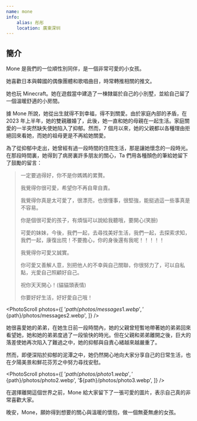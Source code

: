 ```yaml
---
name: mone
info:
    alias: 彤彤
    location: 廣東深圳
---
```


## 簡介

Mone 是我們的一位順性別同伴，是一個非常可愛的小女孩。

她喜歡日本與韓國的偶像團體和歌唱曲目，時常轉推相關的推文。

她也玩 Minecraft。她在遊戲當中建造了一棟隸屬於自己的小別墅，並給自己留了一個溫暖舒適的小房間。

據 Mone 所說，她從出生就得不到幸福，得不到關愛。由於家庭內部的矛盾，在 2023 年上半年，她的雙親離婚了，此後，她一直和她的母親在一起生活。家庭關愛的一半突然缺失使她陷入了抑郁。然而，7 個月以來，她的父親都以各種理由拒絕回來看她，而她的祖母更是不再給她關愛。

為了從抑郁中走出，她曾經有過一段時間的住院生活，那是讓她懷念的一段時光。在那段時間裏，她得到了病房裏許多朋友的關心，Ta 們用各種顏色的筆給她留下了鼓勵的留言：

> 一定要過得好，你不是你媽媽的累贅。
>
> 我覺得你很可愛，希望你不再自卑自責。
>
> 我覺得你真是太可愛了，很漂亮，也很懂事，很堅強，能挺過這一些事真是不容易。
>
> 你是個很可愛的孩子，有煩惱可以說給我聽哦，要開心(笑臉)
>
> 可愛的妹妹，今後，我們一起，去尋找美好生活，我們一起，去探索求知，我們一起，康復出院！不要擔心，你的身後還有我呢！！！！！
>
> 我覺得你可愛又誠實。
>
> 你可愛又善解人意，別把他人的不幸與自己關聯，你很努力了，可以自私點，光愛自己照顧好自己。
>
> 祝你天天開心！(貓貓頭表情)
>
> 你要好好生活，好好愛自己哦！

<PhotoScroll photos={[
'${path}/photos/messages1.webp',
'${path}/photos/messages2.webp',
]} />

她很喜愛她的弟弟，在她生日前一段時間內，她的父親曾短暫地帶著她的弟弟回來看望她，她和她的弟弟度過了一段愉快的時光。但在父親和弟弟離開之後，巨大的落差使她再次陷入了難過之中，她的抑郁與自責心緒越來越嚴重了。

然而，即便深陷於抑郁的泥潭之中，她仍然開心地向大家分享自己的日常生活，也在夕陽美景和鮮花芬芳之中努力尋找安慰。

<PhotoScroll photos={[
'${path}/photos/photo1.webp',
'${path}/photos/photo2.webp',
'${path}/photos/photo3.webp',
]} />

在選擇離開這個世界之前，Mone 給大家留下了一張可愛的圖片，表示自己真的非常喜歡大家。

晚安，Mone，願妳得到想要的關心與溫暖的懷抱，做一個無憂無慮的女孩。